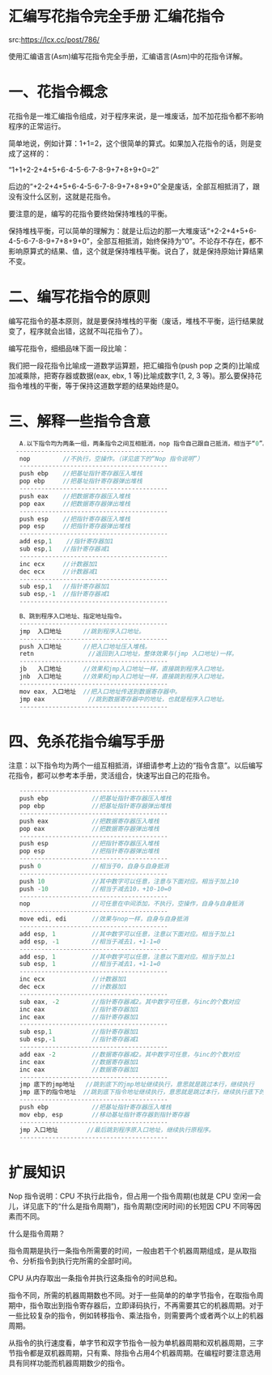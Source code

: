 # 汇编写花指令完全手册 汇编花指令

src:https://lcx.cc/post/786/



使用汇编语言(Asm)编写花指令完全手册，汇编语言(Asm)中的花指令详解。

# 一、花指令概念

花指令是一堆汇编指令组成，对于程序来说，是一堆废话，加不加花指令都不影响程序的正常运行。

简单地说，例如计算：1+1=2，这个很简单的算式。如果加入花指令的话，则是变成了这样的：

“1+1+2-2+4+5+6-4-5-6-7-8-9+7+8+9+0=2”

后边的“+2-2+4+5+6-4-5-6-7-8-9+7+8+9+0”全是废话，全部互相抵消了，跟没有没什么区别，这就是花指令。

要注意的是，编写的花指令要终始保持堆栈的平衡。

保持堆栈平衡，可以简单的理解为：就是让后边的那一大堆废话“+2-2+4+5+6-4-5-6-7-8-9+7+8+9+0”，全部互相抵消，始终保持为“0”。不论存不存在，都不影响原算式的结果、值，这个就是保持堆栈平衡。说白了，就是保持原始计算结果不变。


# 二、编写花指令的原则

   编写花指令的基本原则，就是要保持堆栈的平衡（废话，堆栈不平衡，运行结果就变了，程序就会出错，这就不叫花指令了）。

   编写花指令，细细品味下面一段比喻：

   我们把一段花指令比喻成一道数学运算题，把汇编指令(push pop 之类的)比喻成加减乘除，把寄存器或数据(eax, ebx, 1 等)比喻成数字(1, 2, 3 等)。那么要保持花指令堆栈的平衡，等于保持这道数学题的结果始终是0。

# 三、解释一些指令含意
```c
   A.以下指令均为两条一组，两条指令之间互相抵消，nop 指令自己跟自己抵消，相当于“0”。
  -----------------------------------------
   nop         //不执行，空操作。（详见底下的“Nop 指令说明”）
   -----------------------------------------
   push ebp    //把基址指针寄存器压入堆栈
   pop ebp     //把基址指针寄存器弹出堆栈
   -----------------------------------------
   push eax    //把数据寄存器压入堆栈
   pop eax     //把数据寄存器弹出堆栈
   -----------------------------------------
   push esp    //把指针寄存器压入堆栈
   pop esp     //把指针寄存器弹出堆栈
   -----------------------------------------
   add esp,1    //指针寄存器加1
   sub esp,1   //指针寄存器减1
   -----------------------------------------
   inc ecx     //计数器加1
   dec ecx     //计数器减1
   -----------------------------------------
   sub esp,1   //指针寄存器加1
   sub esp,-1  //指针寄存器减1
   -----------------------------------------

   B、跳到程序入口地址、指定地址指令。
   -----------------------------------------
   jmp  入口地址      //跳到程序入口地址。
   -----------------------------------------
   push 入口地址      //把入口地址压入堆栈。
   retn               //返回到入口地址，整体效果与(jmp 入口地址)一样。
   -----------------------------------------
   jb   入口地址      //效果和jmp入口地址一样，直接跳到程序入口地址。
   jnb  入口地址      //效果和jmp入口地址一样，直接跳到程序入口地址。
   -----------------------------------------
   mov eax, 入口地址  //把入口地址传送到数据寄存器中。
   jmp eax            //跳到数据寄存器中的地址，也就是程序入口地址。
   -----------------------------------------
```

# 四、免杀花指令编写手册

   注意：以下指令均为两个一组互相抵消，详细请参考上边的“指令含意”。以后编写花指令，都可以参考本手册，灵活组合，快速写出自己的花指令。

```c
   -----------------------------------------
   push ebp            //把基址指针寄存器压入堆栈
   pop ebp             //把基址指针寄存器弹出堆栈
   -----------------------------------------
   push eax            //把数据寄存器压入堆栈
   pop eax             //把数据寄存器弹出堆栈
   -----------------------------------------
   push esp            //把指针寄存器压入堆栈
   pop esp             //把指针寄存器弹出堆栈
   -----------------------------------------
   push 0              //相当于0，自身与自身抵消
   -----------------------------------------
   push 10             //其中数字可以任意，注意与下面对应。相当于加上10
   push -10            //相当于减去10，+10-10=0
   -----------------------------------------
   nop                 //可任意在中间添加，不执行，空操作，自身与自身抵消
   -----------------------------------------
   move edi, edi       //效果与nop一样，自身与自身抵消
   -----------------------------------------
   add esp, 1          //其中数字可以任意，注意以下面对应。相当于加上1
   add esp, -1         //相当于减去1，+1-1=0
   -----------------------------------------
   add esp, 1          //其中数字可以任意，注意以下面对应。相当于加上1
   sub esp, 1          //相当于减去1，+1-1=0
   -----------------------------------------
   inc ecx             //计数器加1
   dec ecx             //计数器加1
   -----------------------------------------
   sub eax, -2         //指针寄存器减2。其中数字可任意，与inc的个数对应
   inc eax             //指针寄存器加1
   inc eax             //指针寄存器加1
   -----------------------------------------
   sub esp,1           //指针寄存器加1
   sub esp,-1          //指针寄存器减1
   -----------------------------------------
   add eax -2          //数据寄存器减2。其中数字可任意，与inc的个数对应
   inc eax             //数据寄存器加1
   inc eax             //数据寄存器加1
   -----------------------------------------
   jmp 底下的jmp地址   //跳到底下的jmp地址继续执行，意思就是跳过本行，继续执行
   jmp 底下的指令地址  //跳到底下指令地址继续执行，意思就是跳过本行，继续执行底下的指令
   -----------------------------------------
   push ebp            //把基址指针寄存器压入堆栈
   mov ebp, esp        //移动基址指针寄存器到指针寄存器
   -----------------------------------------
   jmp 入口地址        //最后跳到程序原入口地址，继续执行原程序。
   -----------------------------------------
```

# 扩展知识

Nop 指令说明：CPU 不执行此指令，但占用一个指令周期(也就是 CPU 空闲一会儿，详见底下的“什么是指令周期”)，指令周期(空闲时间)的长短因 CPU 不同等因素而不同。

   什么是指令周期？

   指令周期是执行一条指令所需要的时间，一般由若干个机器周期组成，是从取指令、分析指令到执行完所需的全部时间。

   CPU 从内存取出一条指令并执行这条指令的时间总和。

   指令不同，所需的机器周期数也不同。对于一些简单的的单字节指令，在取指令周期中，指令取出到指令寄存器后，立即译码执行，不再需要其它的机器周期。对于一些比较复杂的指令，例如转移指令、乘法指令，则需要两个或者两个以上的机器周期。

   从指令的执行速度看，单字节和双字节指令一般为单机器周期和双机器周期，三字节指令都是双机器周期，只有乘、除指令占用4个机器周期。在编程时要注意选用具有同样功能而机器周期数少的指令。